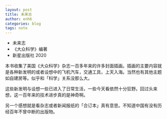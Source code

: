 ```yaml
---
layout: post
title: 未来志
author: enh6
categories: blog
tags: note
---
```


- 未来志
- 《大众科学》编著
- 新星出版社 2020

本书收集了美国《大众科学》杂志一百多年来的许多封面插画。插画的主要内容就是各种新发明的或者设想中的飞机汽车，交通工具，上天入海。当然也有其他主题如自建房等。似乎和「科学」关系没那么大。

这些新发明与设想一些已进入了日常生活，一些今天看依然十分狂野。回过头来想，这一百年来的技术进步真的是神奇啊。

另一个感想就是看杂志或者新闻报纸的「合订本」真有意思。不知道中国有没有历经百年不曾中断的出版物。